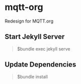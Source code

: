 # mqtt-org
Redesign for MQTT.org

## Start Jekyll Server
>$bundle exec jekyll serve

## Update Dependencies
>$bundle install